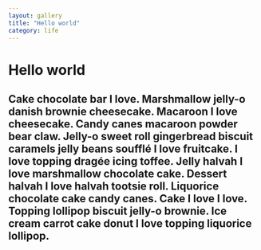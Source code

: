 ```yaml
---
layout: gallery
title: "Hello world"
category: life
---
```


# Hello world

## Cake chocolate bar I love. Marshmallow jelly-o danish brownie cheesecake. Macaroon I love cheesecake. Candy canes macaroon powder bear claw. Jelly-o sweet roll gingerbread biscuit caramels jelly beans soufflé I love fruitcake. I love topping dragée icing toffee. Jelly halvah I love marshmallow chocolate cake. Dessert halvah I love halvah tootsie roll. Liquorice chocolate cake candy canes. Cake I love I love. Topping lollipop biscuit jelly-o brownie. Ice cream carrot cake donut I love topping liquorice lollipop.
